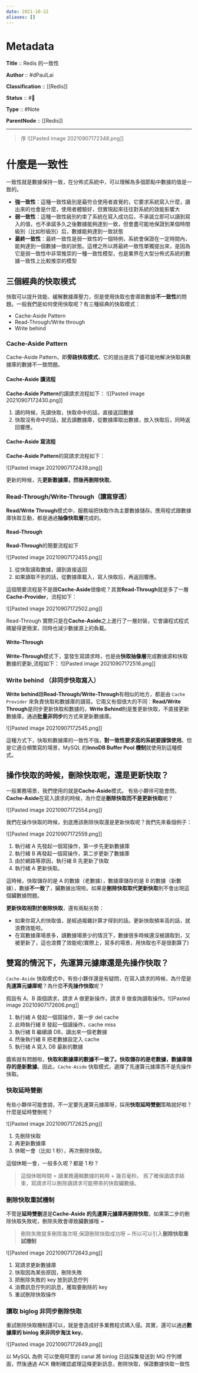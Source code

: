 ```yaml
---
date: 2021-10-22
aliases: []
---
```


# Metadata

**Title** :: Redis 的一致性

**Author** :: #dPaulLai

**Classification** :: [[Redis]]

**Status** :: #🌱

**Type** :: #Note

**ParentNode** :: [[Redis]]

---
> 序
![[Pasted image 20210907172348.png]]

# 什麼是一致性
一致性就是數據保持一致，在分佈式系統中，可以理解為多個節點中數據的值是一致的。

-   **強一致性**：這種一致性級別是最符合使用者直覺的，它要求系統寫入什麼，讀出來的也會是什麼，使用者體驗好，但實現起來往往對系統的效能影響大
-   **弱一致性**：這種一致性級別約束了系統在寫入成功后，不承諾立即可以讀到寫入的值，也不承諾多久之後數據能夠達到一致，但會盡可能地保證到某個時間級別（比如秒級別）后，數據能夠達到一致狀態
-   **最終一致性**：最終一致性是弱一致性的一個特例，系統會保證在一定時間內，能夠達到一個數據一致的狀態。這裡之所以將最終一致性單獨提出來，是因為它是弱一致性中非常推崇的一種一致性模型，也是業界在大型分佈式系統的數據一致性上比較推崇的模型

## 三個經典的快取模式

快取可以提升效能、緩解數據庫壓力，但是使用快取也會導致數據**不一致性**的問題。一般我們是如何使用快取呢？有三種經典的快取模式：

-   Cache-Aside Pattern
-   Read-Through/Write through
-   Write behind

### Cache-Aside Pattern

Cache-Aside Pattern，即**旁路快取模式**，它的提出是爲了儘可能地解決快取與數據庫的數據不一致問題。

#### Cache-Aside 讀流程

**Cache-Aside Pattern**的讀請求流程如下：
![[Pasted image 20210907172430.png]]

1.  讀的時候，先讀快取，快取命中的話，直接返回數據
2.  快取沒有命中的話，就去讀數據庫，從數據庫取出數據，放入快取后，同時返回響應。

#### Cache-Aside 寫流程

**Cache-Aside Pattern**的寫請求流程如下：

![[Pasted image 20210907172439.png]]

更新的時候，先**更新數據庫，然後再刪除快取**。

### Read-Through/Write-Through（讀寫穿透）

**Read/Write Through**模式中，服務端把快取作為主要數據儲存。應用程式跟數據庫快取互動，都是通過**抽像快取層**完成的。

#### Read-Through

**Read-Through**的簡要流程如下

![[Pasted image 20210907172455.png]]

1.  從快取讀取數據，讀到直接返回
2.  如果讀取不到的話，從數據庫載入，寫入快取后，再返回響應。

這個簡要流程是不是跟**Cache-Aside**很像呢？其實**Read-Through**就是多了一層**Cache-Provider**，流程如下：

![[Pasted image 20210907172502.png]]

Read-Through 實際只是在**Cache-Aside**之上進行了一層封裝，它會讓程式程式碼變得更簡潔，同時也減少數據源上的負載。

#### Write-Through

**Write-Through**模式下，當發生寫請求時，也是由**快取抽像層**完成數據源和快取數據的更新,流程如下： 
![[Pasted image 20210907172516.png]]

### Write behind （非同步快取寫入）

**Write behind**跟**Read-Through/Write-Through**有相似的地方，都是由 `Cache Provider` 來負責快取和數據庫的讀寫。它兩又有個很大的不同：**Read/Write Through**是同步更新快取和數據的，**Write Behind**則是隻更新快取，不直接更新數據庫，通過**批量非同步**的方式來更新數據庫。

![[Pasted image 20210907172545.png]]

這種方式下，快取和數據庫的一致性不強，**對一致性要求高的系統要謹慎使用**。但是它適合頻繁寫的場景，MySQL 的**InnoDB Buffer Pool 機制**就使用到這種模式。

## 操作快取的時候，刪除快取呢，還是更新快取？

一般業務場景，我們使用的就是**Cache-Aside**模式。 有些小夥伴可能會問， **Cache-Aside**在寫入請求的時候，為什麼是**刪除快取而不是更新快取**呢？

![[Pasted image 20210907172554.png]]

我們在操作快取的時候，到底應該刪除快取還是更新快取呢？我們先來看個例子：

![[Pasted image 20210907172559.png]]

1.  執行緒 A 先發起一個寫操作，第一步先更新數據庫
2.  執行緒 B 再發起一個寫操作，第二步更新了數據庫
3.  由於網路等原因，執行緒 B 先更新了快取
4.  執行緒 A 更新快取。

這時候，快取儲存的是 A 的數據（老數據），數據庫儲存的是 B 的數據（新數據），數據**不一致**了，臟數據出現啦。如果是**刪除快取取代更新快取**則不會出現這個臟數據問題。

**更新快取相對於刪除快取**，還有兩點劣勢：

-   如果你寫入的快取值，是經過複雜計算才得到的話。更新快取頻率高的話，就浪費效能啦。
-   在寫數據庫場景多，讀數據場景少的情況下，數據很多時候還沒被讀取到，又被更新了，這也浪費了效能呢(實際上，寫多的場景，用快取也不是很劃算了)

## 雙寫的情況下，先運算元據庫還是先操作快取？

`Cache-Aside` 快取模式中，有些小夥伴還是有疑問，在寫入請求的時候，為什麼是**先運算元據庫呢**？為什麼**不先操作快取**呢？

假設有 A、B 兩個請求，請求 A 做更新操作，請求 B 做查詢讀取操作。![[Pasted image 20210907172606.png]]

1.  執行緒 A 發起一個寫操作，第一步 del cache
2.  此時執行緒 B 發起一個讀操作，cache miss
3.  執行緒 B 繼續讀 DB，讀出來一個老數據
4.  然後執行緒 B 把老數據設定入 cache
5.  執行緒 A 寫入 DB 最新的數據

醬紫就有問題啦，**快取和數據庫的數據不一致了。快取儲存的是老數據，數據庫儲存的是新數據**。因此，`Cache-Aside` 快取模式，選擇了先運算元據庫而不是先操作快取。

### 快取延時雙刪

有些小夥伴可能會說，不一定要先運算元據庫呀，採用**快取延時雙刪**策略就好啦？什麼是延時雙刪呢？

![[Pasted image 20210907172625.png]]

1.  先刪除快取
2.  再更新數據庫
3.  休眠一會（比如 1 秒），再次刪除快取。

這個休眠一會，一般多久呢？都是 1 秒？

> 這個休眠時間 = 讀業務邏輯數據的耗時 + 幾百毫秒。 爲了確保讀請求結束，寫請求可以刪除讀請求可能帶來的快取臟數據。

### 刪除快取重試機制

不管是**延時雙刪**還是**Cache-Aside 的先運算元據庫再刪除快取**，如果第二步的刪除快取失敗呢，刪除失敗會導致臟數據哦 ~

> 刪除失敗就多刪除幾次呀,保證刪除快取成功呀 ~ 所以可以引入**刪除快取重試機制**

![[Pasted image 20210907172643.png]]

1.  寫請求更新數據庫
2.  快取因為某些原因，刪除失敗
3.  把刪除失敗的 key 放到訊息佇列
4.  消費訊息佇列的訊息，獲取要刪除的 key
5.  重試刪除快取操作

### 讀取 biglog 非同步刪除快取

重試刪除快取機制還可以，就是會造成好多業務程式碼入侵。其實，還可以通過**數據庫的 binlog 來非同步淘汰 key**。

![[Pasted image 20210907172649.png]]

以 MySQL 為例 可以使用阿里的 canal 將 binlog 日誌採集發送到 MQ 佇列裡面，然後通過 ACK 機制確認處理這條更新訊息，刪除快取，保證數據快取一致性
